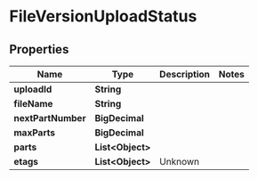 

# FileVersionUploadStatus



## Properties

| Name | Type | Description | Notes |
|------------ | ------------- | ------------- | -------------|
|**uploadId** | **String** |  |  |
|**fileName** | **String** |  |  |
|**nextPartNumber** | **BigDecimal** |  |  |
|**maxParts** | **BigDecimal** |  |  |
|**parts** | **List&lt;Object&gt;** |  |  |
|**etags** | **List&lt;Object&gt;** | Unknown |  |



